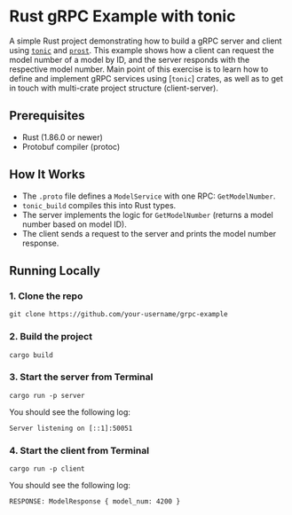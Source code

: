 # Rust gRPC Example with tonic

A simple Rust project demonstrating how to build a gRPC server and client using [`tonic`](https://crates.io/crates/tonic) and [`prost`](https://crates.io/crates/prost). This example shows how a client can request the model number of a model by ID, and the server responds with the respective model number.
Main point of this exercise is to learn how to define and implement gRPC services using [`tonic`] crates, as well as to get in touch with multi-crate project structure (client-server).

## Prerequisites

- Rust (1.86.0 or newer)
- Protobuf compiler (protoc)

## How It Works

- The `.proto` file defines a `ModelService` with one RPC: `GetModelNumber`.
- `tonic_build` compiles this into Rust types.
- The server implements the logic for `GetModelNumber` (returns a model number based on model ID).
- The client sends a request to the server and prints the model number response.

##  Running Locally

### 1. Clone the repo
```git clone https://github.com/your-username/grpc-example```

### 2. Build the project
```cargo build```

### 3. Start the server from Terminal
```cargo run -p server```

You should see the following log:

```Server listening on [::1]:50051```

### 4. Start the client from Terminal

```cargo run -p client```

You should see the following log:

```RESPONSE: ModelResponse { model_num: 4200 }```




